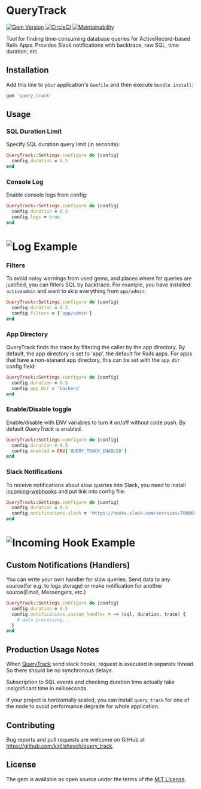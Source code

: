 # QueryTrack

[![Gem Version](https://badge.fury.io/rb/query_track.svg)](https://badge.fury.io/rb/query_track)
[![CircleCI](https://circleci.com/gh/kirillshevch/query_track.svg?style=svg)](https://circleci.com/gh/kirillshevch/query_track)
[![Maintainability](https://api.codeclimate.com/v1/badges/15b0a6c0a1838b216db8/maintainability)](https://codeclimate.com/github/kirillshevch/query_track/maintainability)

Tool for finding time-consuming database queries for ActiveRecord-based Rails Apps. Provides Slack notifications with backtrace, raw SQL, time duration, etc.

## Installation

Add this line to your application's `Gemfile` and then execute `bundle install`:

```ruby
gem 'query_track'
```

## Usage

### SQL Duration Limit

Specify SQL duration query limit (in seconds):

```ruby
QueryTrack::Settings.configure do |config|
  config.duration = 0.5
end
```

### Console Log

Enable console logs from config:

```ruby
QueryTrack::Settings.configure do |config|
  config.duration = 0.5
  config.logs = true
end
```

# <img src='https://github.com/kirillshevch/query_track/blob/master/examples/console.jpg' alt='Log Example' />

### Filters

To avoid noisy warnings from used gems, and places where fat queries are justified, you can filters SQL by backtrace.
For example, you have installed `activeadmin` and want to skip everything from `app/admin`:

```ruby
QueryTrack::Settings.configure do |config|
  config.duration = 0.5
  config.filters = ['app/admin']
end
```
### App Directory

QueryTrack finds the trace by filtering the caller by the app directory.
By default, the app directory is set to 'app', the default for Rails apps.
For apps that have a non-stanard app directory, this can be set with the `app_dir` config field:

```ruby
QueryTrack::Settings.configure do |config|
  config.duration = 0.5
  config.app_dir = 'backend'
end
```

### Enable/Disable toggle

Enable/disable with ENV variables to turn it on/off without code push. By default *QueryTrack* is enabled.

```ruby
QueryTrack::Settings.configure do |config|
  config.duration = 0.5
  config.enabled = ENV['QUERY_TRACK_ENABLED']
end
```

### Slack Notifications

To receive notifications about slow queries into Slack, you need to install [incoming-webhooks](https://slack.com/apps/A0F7XDUAZ-incoming-webhooks) and put link into config file:

```ruby
QueryTrack::Settings.configure do |config|
  config.duration = 0.5
  config.notifications.slack = 'https://hooks.slack.com/services/T0000000/B0000000/C0000000'
end
```

# <img src='https://github.com/kirillshevch/query_track/blob/master/examples/slack.jpg' alt='Incoming Hook Example' />

## Custom Notifications (Handlers)

You can write your own handler for slow queries. Send data to any source(for e.g. to logs storage) or make notification for another source(Email, Messengers, etc.)

```ruby
QueryTrack::Settings.configure do |config|
  config.duration = 0.5
  config.notifications.custom_handler = -> (sql, duration, trace) {
    # data processing...
  }
end
```

## Production Usage Notes

When [QueryTrack](https://github.com/kirillshevch/query_track/blob/master/lib/query_track/notifications/slack.rb#L21) send slack hooks, request is executed in separate thread. So there should be no synchronous delays.

Subscription to SQL events and checking duration time actually take insignificant time in milliseconds.

If your project is horizontally scaled, you can install `query_track` for one of the node to avoid performance degrade for whole application.

## Contributing

Bug reports and pull requests are welcome on GitHub at https://github.com/kirillshevch/query_track.

## License

The gem is available as open source under the terms of the [MIT License](https://opensource.org/licenses/MIT).
